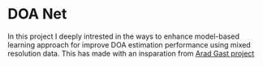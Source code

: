 # DOA Net

In this project I deeply intrested in the ways to enhance model-based learning approach for improve DOA estimation performance using mixed resolution data. This has made with an insparation from [Arad Gast project](https://github.com/aradgast/DOA_NF)
